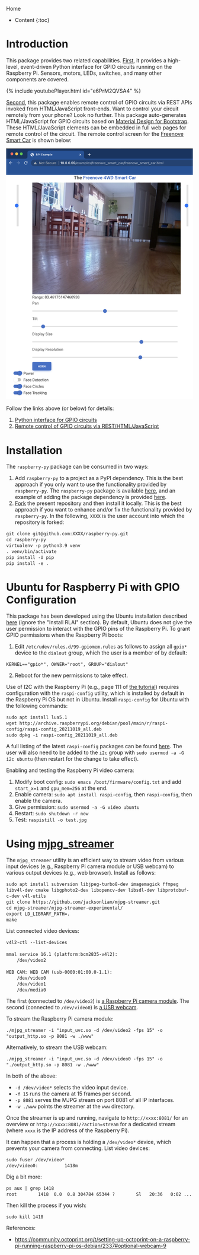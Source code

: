 Home
* Content
{:toc}

# Introduction
This package provides two related capabilities. [First](python-gpio.md), it provides a high-level, 
event-driven Python interface for GPIO circuits running on the Raspberry Pi. Sensors, motors, LEDs, switches, and many 
other components are covered.

{% include youtubePlayer.html id="e6PrM2QVSA4" %}

[Second](remote-gpio.md), this package enables remote control of GPIO circuits via REST APIs 
invoked from HTML/JavaScript front-ends. Want to control your circuit remotely from your phone? Look no further. This 
package auto-generates HTML/JavaScript for GPIO circuits based on 
[Material Design for Bootstrap](https://mdbootstrap.com). These HTML/JavaScript elements can be embedded in full web 
pages for remote control of the circuit. The remote control screen for the 
[Freenove Smart Car](https://matthewgerber.github.io/raspberry-py/raspberry-py/smart-car.html) is shown below:

![freenove-smart-car](smart-car.png)

Follow the links above (or below) for details:
1. [Python interface for GPIO circuits](python-gpio.md)
2. [Remote control of GPIO circuits via REST/HTML/JavaScript](remote-gpio.md)

# Installation
The `raspberry-py` package can be consumed in two ways:

1. Add `raspberry-py` to a project as a PyPI dependency. This is the best approach if you only want to use the 
functionality provided by `raspberry-py`. The `raspberry-py` package is available 
[here](https://pypi.org/project/raspberry-py/), and an example of adding the package dependency is provided
[here](https://github.com/MatthewGerber/raspberry-py-dependency-example).
2. [Fork](https://github.com/MatthewGerber/raspberry-py/fork) the present repository and then install it locally. This 
is the best approach if you want to enhance and/or fix the functionality provided by `raspberry-py`. In the following, 
`XXXX` is the user account into which the repository is forked:
```shell
git clone git@github.com:XXXX/raspberry-py.git
cd raspberry-py
virtualenv -p python3.9 venv
. venv/bin/activate
pip install -U pip
pip install -e .
```

# Ubuntu for Raspberry Pi with GPIO Configuration
This package has been developed using the Ubuntu installation described 
[here](https://matthewgerber.github.io/rlai/raspberry_pi.html#operating-system) (ignore the "Install RLAI" section). By 
default, Ubuntu does not give the user permission to interact with the GPIO pins of the Raspberry Pi. To grant GPIO 
permissions when the Raspberry Pi boots:
1. Edit `/etc/udev/rules.d/99-gpiomem.rules` as follows to assign all `gpio*` device to the `dialout` group, which the 
user is a member of by default:
```
KERNEL=="gpio*", OWNER="root", GROUP="dialout"
```
2. Reboot for the new permissions to take effect.

Use of I2C with the Raspberry Pi (e.g., page 111 of [the tutorial](../docs/freenove-tutorial.pdf)) requires configuration 
with the `raspi-config` utility, which is installed by default in the Raspberry Pi OS but not in Ubuntu. 
Install `raspi-config` for Ubuntu with the following commands:
```
sudo apt install lua5.1
wget http://archive.raspberrypi.org/debian/pool/main/r/raspi-config/raspi-config_20211019_all.deb
sudo dpkg -i raspi-config_20211019_all.deb
```
A full listing of the latest `raspi-config` packages can be found 
[here](http://archive.raspberrypi.org/debian/pool/main/r/raspi-config). The user will also need to be added to the 
`i2c` group with `sudo usermod -a -G i2c ubuntu` (then restart for the change to take effect).

Enabling and testing the Raspberry Pi video camera:
1. Modify boot config:  `sudo emacs /boot/firmware/config.txt` and add `start_x=1` and `gpu_mem=256` at the end.
2. Enable camera:  `sudo apt install raspi-config`, then `raspi-config`, then enable the camera.
3. Give permission:  `sudo usermod -a -G video ubuntu`
4. Restart:  `sudo shutdown -r now`
5. Test:  `raspistill -o test.jpg`

# Using [mjpg_streamer](https://github.com/jacksonliam/mjpg-streamer)
The `mjpg_streamer` utility is an efficient way to stream video from various input devices (e.g., Raspberry Pi camera 
module or USB webcam) to various output devices (e.g., web browser). Install as follows:

```shell
sudo apt install subversion libjpeg-turbo8-dev imagemagick ffmpeg libv4l-dev cmake libgphoto2-dev libopencv-dev libsdl-dev libprotobuf-c-dev v4l-utils
git clone https://github.com/jacksonliam/mjpg-streamer.git
cd mjpg-streamer/mjpg-streamer-experimental/
export LD_LIBRARY_PATH=.
make
```
List connected video devices:
```
v4l2-ctl --list-devices

mmal service 16.1 (platform:bcm2835-v4l2):
	/dev/video2

WEB CAM: WEB CAM (usb-0000:01:00.0-1.1):
	/dev/video0
	/dev/video1
	/dev/media0
```
The first (connected to `/dev/video2`) is 
[a Raspberry Pi camera module](https://www.raspberrypi.com/products/camera-module-v2/). The second (connected to 
`/dev/video0`) is [a USB webcam](https://www.amazon.com/dp/B087M3BVP9).

To stream the Raspberry Pi camera module:
```
./mjpg_streamer -i "input_uvc.so -d /dev/video2 -fps 15" -o "output_http.so -p 8081 -w ./www"
```
Alternatively, to stream the USB webcam:
```
./mjpg_streamer -i "input_uvc.so -d /dev/video0 -fps 15" -o "./output_http.so -p 8081 -w ./www"
```
In both of the above:
* `-d /dev/video*` selects the video input device.
* `-f 15` runs the camera at 15 frames per second.
* `-p 8081` serves the MJPG stream on port 8081 of all IP interfaces.
* `-w ./www` points the streamer at the `www` directory.

Once the streamer is up and running, navigate to `http://xxxx:8081/` for an overview or 
`http://xxxx:8081/?action=stream` for a dedicated stream (where `xxxx` is the IP address of the Raspberry Pi). 

It can happen that a process is holding a `/dev/video*` device, which prevents your camera from connecting. List video
devices:
```
sudo fuser /dev/video*
/dev/video0:          1418m
```
Dig a bit more:
```
ps aux | grep 1418
root        1418  0.0  0.8 304784 65344 ?        Sl   20:36   0:02 ...
```
Then kill the process if you wish:
```
sudo kill 1418
```

References:
* https://community.octoprint.org/t/setting-up-octoprint-on-a-raspberry-pi-running-raspberry-pi-os-debian/2337#optional-webcam-9